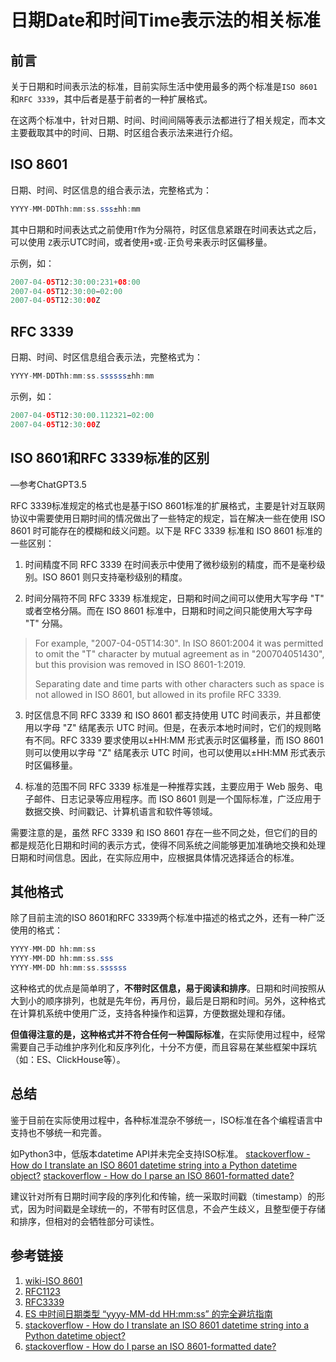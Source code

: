 # 日期Date和时间Time表示法的相关标准


## 前言

关于日期和时间表示法的标准，目前实际生活中使用最多的两个标准是`ISO 8601`和`RFC 3339`，其中后者是基于前者的一种扩展格式。

在这两个标准中，针对日期、时间、时间间隔等表示法都进行了相关规定，而本文主要截取其中的时间、日期、时区组合表示法来进行介绍。


## ISO 8601

日期、时间、时区信息的组合表示法，完整格式为：
```Java
YYYY-MM-DDThh:mm:ss.sss±hh:mm
```

其中日期和时间表达式之前使用`T`作为分隔符，时区信息紧跟在时间表达式之后，可以使用
`Z`表示UTC时间，或者使用`+`或`-`正负号来表示时区偏移量。

示例，如：
```Java
2007-04-05T12:30:00:231+08:00
2007-04-05T12:30:00−02:00
2007-04-05T12:30:00Z
```


## RFC 3339


日期、时间、时区信息组合表示法，完整格式为：
```Java
YYYY-MM-DDThh:mm:ss.ssssss±hh:mm
```

示例，如：
```Java
2007-04-05T12:30:00.112321−02:00
2007-04-05T12:30:00Z
```



## ISO 8601和RFC 3339标准的区别

—参考ChatGPT3.5


RFC 3339标准规定的格式也是基于ISO 8601标准的扩展格式，主要是针对互联网协议中需要使用日期时间的情况做出了一些特定的规定，旨在解决一些在使用 ISO 8601 时可能存在的模糊和歧义问题。以下是 RFC 3339 标准和 ISO 8601 标准的一些区别：

1. 时间精度不同
RFC 3339 在时间表示中使用了微秒级别的精度，而不是毫秒级别。ISO 8601 则只支持毫秒级别的精度。

2. 时间分隔符不同
RFC 3339 标准规定，日期和时间之间可以使用大写字母 "T" 或者空格分隔。而在 ISO 8601 标准中，日期和时间之间只能使用大写字母 "T" 分隔。

>For example, "2007-04-05T14:30". In ISO 8601:2004 it was permitted to omit the "T" character by mutual agreement as in "200704051430", but this provision was removed in ISO 8601-1:2019. 
>
>Separating date and time parts with other characters such as space is not allowed in ISO 8601, but allowed in its profile RFC 3339.


3. 时区信息不同
RFC 3339 和 ISO 8601 都支持使用 UTC 时间表示，并且都使用以字母 "Z" 结尾表示 UTC 时间。但是，在表示本地时间时，它们的规则略有不同。RFC 3339 要求使用以±HH:MM 形式表示时区偏移量，而 ISO 8601 则可以使用以字母 "Z" 结尾表示 UTC 时间，也可以使用以±HH:MM 形式表示时区偏移量。

4. 标准的范围不同
RFC 3339 标准是一种推荐实践，主要应用于 Web 服务、电子邮件、日志记录等应用程序。而 ISO 8601 则是一个国际标准，广泛应用于数据交换、时间戳记、计算机语言和软件等领域。

需要注意的是，虽然 RFC 3339 和 ISO 8601 存在一些不同之处，但它们的目的都是规范化日期和时间的表示方式，使得不同系统之间能够更加准确地交换和处理日期和时间信息。因此，在实际应用中，应根据具体情况选择适合的标准。


## 其他格式


除了目前主流的ISO 8601和RFC 3339两个标准中描述的格式之外，还有一种广泛使用的格式：
```Java
YYYY-MM-DD hh:mm:ss
YYYY-MM-DD hh:mm:ss.sss
YYYY-MM-DD hh:mm:ss.ssssss
```

这种格式的优点是简单明了，**不带时区信息，易于阅读和排序**。日期和时间按照从大到小的顺序排列，也就是先年份，再月份，最后是日期和时间。另外，这种格式在计算机系统中使用广泛，支持各种操作和运算，方便数据处理和存储。

**但值得注意的是，这种格式并不符合任何一种国际标准**，在实际使用过程中，经常需要自己手动维护序列化和反序列化，十分不方便，而且容易在某些框架中踩坑（如：ES、ClickHouse等）。


## 总结

鉴于目前在实际使用过程中，各种标准混杂不够统一，ISO标准在各个编程语言中支持也不够统一和完善。

如Python3中，低版本datetime API并未完全支持ISO标准。
[stackoverflow - How do I translate an ISO 8601 datetime string into a Python datetime object?](stackoverflow.com/questions/969285/how-do-i-translate-an-iso-8601-datetime-string-into-a-python-datetime-object)
[stackoverflow - How do I parse an ISO 8601-formatted date?](https://stackoverflow.com/questions/127803/how-do-i-parse-an-iso-8601-formatted-date)

建议针对所有日期时间字段的序列化和传输，统一采取时间戳（timestamp）的形式，因为时间戳是全球统一的，不带有时区信息，不会产生歧义，且整型便于存储和排序，但相对的会牺牲部分可读性。


## 参考链接
1. [wiki-ISO 8601](https://zh.wikipedia.org/wiki/ISO_8601)
2. [RFC1123](https://datatracker.ietf.org/doc/html/rfc1123)
3. [RFC3339](https://datatracker.ietf.org/doc/html/rfc3339)
4. [ES 中时间日期类型 “yyyy-MM-dd HH:mm:ss” 的完全避坑指南](https://blog.csdn.net/wlei0618/article/details/123712605)
5. [stackoverflow - How do I translate an ISO 8601 datetime string into a Python datetime object?](stackoverflow.com/questions/969285/how-do-i-translate-an-iso-8601-datetime-string-into-a-python-datetime-object)
6. [stackoverflow - How do I parse an ISO 8601-formatted date?](https://stackoverflow.com/questions/127803/how-do-i-parse-an-iso-8601-formatted-date)